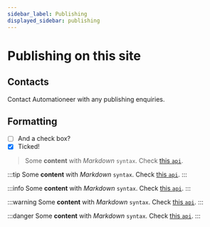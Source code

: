 ```yaml
---
sidebar_label: Publishing
displayed_sidebar: publishing
---
```


# Publishing on this site

## Contacts

Contact Automationeer with any publishing enquiries.

## Formatting

- [ ] And a check box?
- [x] Ticked!

> Some **content** with _Markdown_ `syntax`. Check [this `api`](#).

:::tip
Some **content** with _Markdown_ `syntax`. Check [this `api`](#).
:::

:::info
Some **content** with _Markdown_ `syntax`. Check [this `api`](#).
:::

:::warning
Some **content** with _Markdown_ `syntax`. Check [this `api`](#).
:::

:::danger
Some **content** with _Markdown_ `syntax`. Check [this `api`](#).
:::
